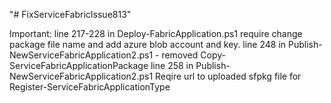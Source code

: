 "# FixServiceFabricIssue813" 

Important:
line 217-228 in Deploy-FabricApplication.ps1 require change package file name and add azure blob account and key.
line 248 in Publish-NewServiceFabricApplication2.ps1 - removed Copy-ServiceFabricApplicationPackage
line 258 in Publish-NewServiceFabricApplication2.ps1 Reqire url to uploaded sfpkg file for Register-ServiceFabricApplicationType 

